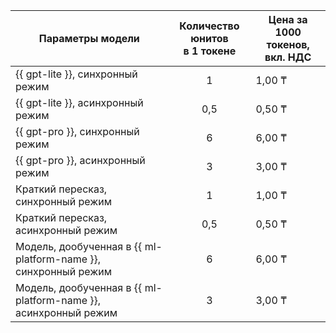| Параметры модели    |  Количество юнитов</br>в 1 токене  | Цена за 1000 токенов, </br>вкл. НДС |
|-----------------------------------------------------------|:------------:|-----------------------------------------|
| {{ gpt-lite }}, синхронный режим  | 1        | 1,00 ₸                                  |
| {{ gpt-lite }}, асинхронный режим | 0,5      | 0,50 ₸                                  |
| {{ gpt-pro }}, синхронный режим       | 6        | 6,00 ₸                                 |
| {{ gpt-pro }}, асинхронный режим      | 3        | 3,00 ₸                                 |
| Краткий пересказ, синхронный режим    | 1        | 1,00 ₸                                  |
| Краткий пересказ, асинхронный режим | 0,5        | 0,50 ₸                                  |
| Модель, дообученная в {{ ml-platform-name }}, синхронный режим  | 6 | 6,00 ₸                                 |
| Модель, дообученная в {{ ml-platform-name }}, асинхронный режим | 3 | 3,00 ₸                                 |